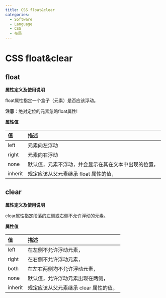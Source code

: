 ```yaml
---
title: CSS float&clear
categories:
  - Software
  - Language
  - CSS
  - 布局
---
```

# CSS float&clear

## float

**属性定义及使用说明**

float属性指定一个盒子（元素）是否应该浮动。

**注意**：绝对定位的元素忽略float属性!

**属性值**

| 值      | 描述                                              |
| :------ | :------------------------------------------------ |
| left    | 元素向左浮动                                      |
| right   | 元素向右浮动                                      |
| none    | 默认值，元素不浮动，并会显示在其在文本中出现的位置， |
| inherit | 规定应该从父元素继承 float 属性的值，              |

## clear

**属性定义及使用说明**

clear属性指定段落的左侧或右侧不允许浮动的元素。

**属性值**

| 值      | 描述                                  |
| :------ | :------------------------------------ |
| left    | 在左侧不允许浮动元素，                |
| right   | 在右侧不允许浮动元素，                |
| both    | 在左右两侧均不允许浮动元素，          |
| none    | 默认值，允许浮动元素出现在两侧，      |
| inherit | 规定应该从父元素继承 clear 属性的值， |